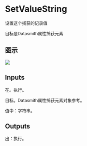 # SetValueString

设置这个捕获的记录值

目标是Datasmith属性捕获元素

## 图示

![]($-20221218-18393053.png)

## Inputs

在。执行。

目标。Datasmith属性捕获元素对象参考。

值中：字符串。  

## Outputs

出：执行。
